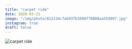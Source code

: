 ```yaml
---
title: "carpet ride"
date: 2020-03-21
image: "/img/photo/812234c7ab93fb3690f70808aa559097.jpg"
instagram: true
draft: false
---
```


![carpet ride](/img/photo/812234c7ab93fb3690f70808aa559097.jpg)
